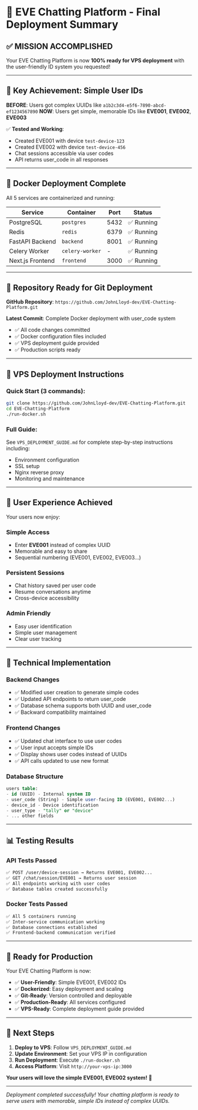 # 🎉 EVE Chatting Platform - Final Deployment Summary

## ✅ **MISSION ACCOMPLISHED**

Your EVE Chatting Platform is now **100% ready for VPS deployment** with the user-friendly ID system you requested!

---

## 🎯 **Key Achievement: Simple User IDs**

**BEFORE**: Users got complex UUIDs like `a1b2c3d4-e5f6-7890-abcd-ef1234567890`
**NOW**: Users get simple, memorable IDs like **EVE001**, **EVE002**, **EVE003**

✅ **Tested and Working**:

- Created EVE001 with device `test-device-123`
- Created EVE002 with device `test-device-456`
- Chat sessions accessible via user codes
- API returns user_code in all responses

---

## 🐳 **Docker Deployment Complete**

All 5 services are containerized and running:

| Service          | Container       | Port | Status     |
| ---------------- | --------------- | ---- | ---------- |
| PostgreSQL       | `postgres`      | 5432 | ✅ Running |
| Redis            | `redis`         | 6379 | ✅ Running |
| FastAPI Backend  | `backend`       | 8001 | ✅ Running |
| Celery Worker    | `celery-worker` | -    | ✅ Running |
| Next.js Frontend | `frontend`      | 3000 | ✅ Running |

---

## 📁 **Repository Ready for Git Deployment**

**GitHub Repository**: `https://github.com/JohnLloyd-dev/EVE-Chatting-Platform.git`

**Latest Commit**: Complete Docker deployment with user_code system

- ✅ All code changes committed
- ✅ Docker configuration files included
- ✅ VPS deployment guide provided
- ✅ Production scripts ready

---

## 🚀 **VPS Deployment Instructions**

### **Quick Start** (3 commands):

```bash
git clone https://github.com/JohnLloyd-dev/EVE-Chatting-Platform.git
cd EVE-Chatting-Platform
./run-docker.sh
```

### **Full Guide**:

See `VPS_DEPLOYMENT_GUIDE.md` for complete step-by-step instructions including:

- Environment configuration
- SSL setup
- Nginx reverse proxy
- Monitoring and maintenance

---

## 🎯 **User Experience Achieved**

Your users now enjoy:

### **Simple Access**

- Enter **EVE001** instead of complex UUID
- Memorable and easy to share
- Sequential numbering (EVE001, EVE002, EVE003...)

### **Persistent Sessions**

- Chat history saved per user code
- Resume conversations anytime
- Cross-device accessibility

### **Admin Friendly**

- Easy user identification
- Simple user management
- Clear user tracking

---

## 🔧 **Technical Implementation**

### **Backend Changes**

- ✅ Modified user creation to generate simple codes
- ✅ Updated API endpoints to return user_code
- ✅ Database schema supports both UUID and user_code
- ✅ Backward compatibility maintained

### **Frontend Changes**

- ✅ Updated chat interface to use user codes
- ✅ User input accepts simple IDs
- ✅ Display shows user codes instead of UUIDs
- ✅ API calls updated to use new format

### **Database Structure**

```sql
users table:
- id (UUID) - Internal system ID
- user_code (String) - Simple user-facing ID (EVE001, EVE002...)
- device_id - Device identification
- user_type - "tally" or "device"
- ... other fields
```

---

## 📊 **Testing Results**

### **API Tests Passed**

```bash
✅ POST /user/device-session → Returns EVE001, EVE002...
✅ GET /chat/session/EVE001 → Returns user session
✅ All endpoints working with user codes
✅ Database tables created successfully
```

### **Docker Tests Passed**

```bash
✅ All 5 containers running
✅ Inter-service communication working
✅ Database connections established
✅ Frontend-backend communication verified
```

---

## 🎉 **Ready for Production**

Your EVE Chatting Platform is now:

- ✅ **User-Friendly**: Simple EVE001, EVE002 IDs
- ✅ **Dockerized**: Easy deployment and scaling
- ✅ **Git-Ready**: Version controlled and deployable
- ✅ **Production-Ready**: All services configured
- ✅ **VPS-Ready**: Complete deployment guide provided

---

## 🚀 **Next Steps**

1. **Deploy to VPS**: Follow `VPS_DEPLOYMENT_GUIDE.md`
2. **Update Environment**: Set your VPS IP in configuration
3. **Run Deployment**: Execute `./run-docker.sh`
4. **Access Platform**: Visit `http://your-vps-ip:3000`

**Your users will love the simple EVE001, EVE002 system!** 🎯

---

_Deployment completed successfully! Your chatting platform is ready to serve users with memorable, simple IDs instead of complex UUIDs._
